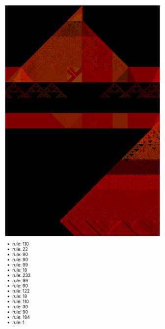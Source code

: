 ![photo](./output.png) 
 * rule: 110
* rule: 22
* rule: 90
* rule: 90
* rule: 99
* rule: 18
* rule: 232
* rule: 99
* rule: 90
* rule: 122
* rule: 18
* rule: 110
* rule: 30
* rule: 90
* rule: 184
* rule: 1

